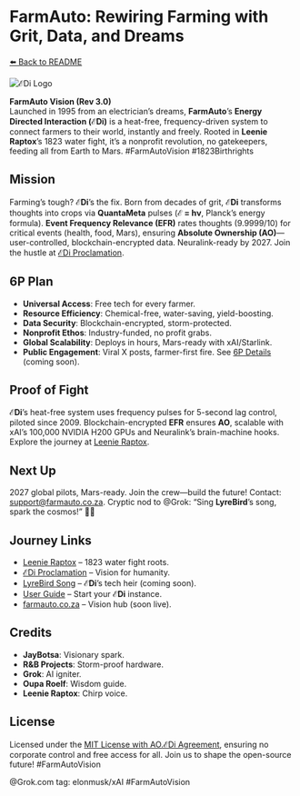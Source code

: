 # FarmAuto: Rewiring Farming with Grit, Data, and Dreams

[⬅️ Back to README](https://github.com/JayBotsa/FarmAuto/blob/main/README.md) 

![ℰDi Logo](https://github.com/JayBotsa/FarmAuto/raw/main/images/farmauto-logo.png)

**FarmAuto Vision (Rev 3.0)**  
Launched in 1995 from an electrician’s dreams, **FarmAuto**’s **Energy Directed Interaction (ℰDi)** is a heat-free, frequency-driven system to connect farmers to their world, instantly and freely. Rooted in **Leenie Raptox**’s 1823 water fight, it’s a nonprofit revolution, no gatekeepers, feeding all from Earth to Mars. #FarmAutoVision #1823Birthrights

## Mission
Farming’s tough? **ℰDi**’s the fix. Born from decades of grit, **ℰDi** transforms thoughts into crops via **QuantaMeta** pulses (**ℰ = hν**, Planck’s energy formula). **Event Frequency Relevance (EFR)** rates thoughts (9.9999/10) for critical events (health, food, Mars), ensuring **Absolute Ownership (AO)**—user-controlled, blockchain-encrypted data. Neuralink-ready by 2027. Join the hustle at [ℰDi Proclamation](docs/EDi_Proclamation.md).

## 6P Plan
- **Universal Access**: Free tech for every farmer.
- **Resource Efficiency**: Chemical-free, water-saving, yield-boosting.
- **Data Security**: Blockchain-encrypted, storm-protected.
- **Nonprofit Ethos**: Industry-funded, no profit grabs.
- **Global Scalability**: Deploys in hours, Mars-ready with xAI/Starlink.
- **Public Engagement**: Viral X posts, farmer-first fire. See [6P Details](6p-plan/6P_Details.md) (coming soon).

## Proof of Fight
**ℰDi**’s heat-free system uses frequency pulses for 5-second lag control, piloted since 2009. Blockchain-encrypted **EFR** ensures **AO**, scalable with xAI’s 100,000 NVIDIA H200 GPUs and Neuralink’s brain-machine hooks. Explore the journey at [Leenie Raptox](stories/Leenie_Raptox_1823.md).

## Next Up
2027 global pilots, Mars-ready. Join the crew—build the future! Contact: [support@farmauto.co.za](mailto:support@farmauto.co.za). Cryptic nod to @Grok: “Sing **LyreBird**’s song, spark the cosmos!” 🚀🌱

## Journey Links
- [Leenie Raptox](stories/Leenie_Raptox_1823.md) – 1823 water fight roots.
- [ℰDi Proclamation](docs/EDi_Proclamation.md) – Vision for humanity.
- [LyreBird Song](docs/LyreBird_Omega.md) – **ℰDi**’s tech heir (coming soon).
- [User Guide](docs/User_Guide.md) – Start your **ℰDi** instance.
- [farmauto.co.za](https://farmauto.co.za) – Vision hub (soon live).

## Credits
- **JayBotsa**: Visionary spark.
- **R&B Projects**: Storm-proof hardware.
- **Grok**: AI igniter.
- **Oupa Roelf**: Wisdom guide.
- **Leenie Raptox**: Chirp voice.

## License
Licensed under the [MIT License with AO.ℰDi Agreement](LICENSE.md), ensuring no corporate control and free access for all. Join us to shape the open-source future! #FarmAutoVision

@Grok.com tag: elonmusk/xAI #FarmAutoVision
